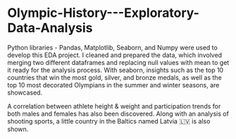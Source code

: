 # Olympic-History---Exploratory-Data-Analysis

Python libraries - Pandas, Matplotlib, Seaborn, and Numpy were used to develop this EDA project. 
I cleaned and prepared the data, which involved merging two different dataframes and replacing null values with mean to get it ready for the analysis process. With seaborn, insights such as the top 10 countries that win the most gold, silver, and bronze medals, as well as the top 10 most decorated Olympians in the summer and winter seasons, are showcased. 

A correlation between athlete height & weight and participation trends for both males and females has also been discovered. Along with an analysis of shooting sports, a little country in the Baltics named Latvia 🇱🇻 is also shown.
